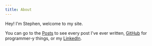 ```yaml
---
title: About
---
```


Hey! I'm Stephen, welcome to my site.

You can go to the [Posts](/) to see every post I've ever written, [GitHub](https://github.com/sglmr/) for programmer-y things, or my [LinkedIn](https://www.linkedin.com/in/stephengilmore/).
